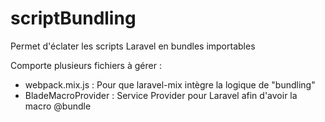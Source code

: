 # scriptBundling

Permet d'éclater les scripts Laravel en bundles importables

Comporte plusieurs fichiers à gérer :
 - webpack.mix.js : Pour que laravel-mix intègre la logique de "bundling"
 - BladeMacroProvider : Service Provider pour Laravel afin d'avoir la macro @bundle
